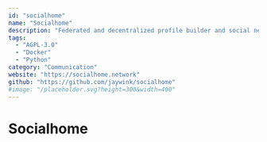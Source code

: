 ```yaml
---
id: "socialhome"
name: "Socialhome"
description: "Federated and decentralized profile builder and social network engine."
tags:
  - "AGPL-3.0"
  - "Docker"
  - "Python"
category: "Communication"
website: "https://socialhome.network"
github: "https://github.com/jaywink/socialhome"
#image: "/placeholder.svg?height=300&width=400"
---
```


# Socialhome
